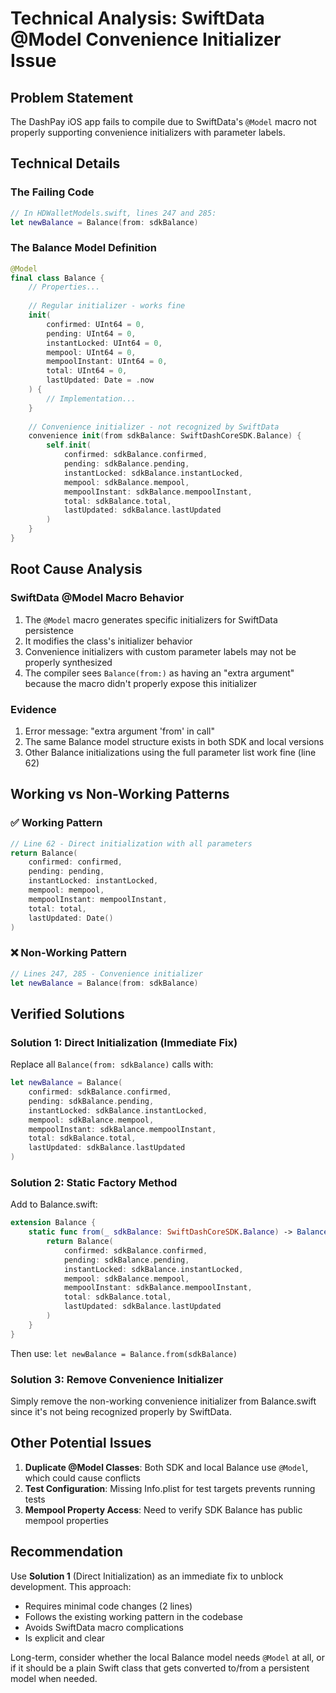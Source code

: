 # Technical Analysis: SwiftData @Model Convenience Initializer Issue

## Problem Statement

The DashPay iOS app fails to compile due to SwiftData's `@Model` macro not properly supporting convenience initializers with parameter labels.

## Technical Details

### The Failing Code

```swift
// In HDWalletModels.swift, lines 247 and 285:
let newBalance = Balance(from: sdkBalance)
```

### The Balance Model Definition

```swift
@Model
final class Balance {
    // Properties...
    
    // Regular initializer - works fine
    init(
        confirmed: UInt64 = 0,
        pending: UInt64 = 0,
        instantLocked: UInt64 = 0,
        mempool: UInt64 = 0,
        mempoolInstant: UInt64 = 0,
        total: UInt64 = 0,
        lastUpdated: Date = .now
    ) {
        // Implementation...
    }
    
    // Convenience initializer - not recognized by SwiftData
    convenience init(from sdkBalance: SwiftDashCoreSDK.Balance) {
        self.init(
            confirmed: sdkBalance.confirmed,
            pending: sdkBalance.pending,
            instantLocked: sdkBalance.instantLocked,
            mempool: sdkBalance.mempool,
            mempoolInstant: sdkBalance.mempoolInstant,
            total: sdkBalance.total,
            lastUpdated: sdkBalance.lastUpdated
        )
    }
}
```

## Root Cause Analysis

### SwiftData @Model Macro Behavior

1. The `@Model` macro generates specific initializers for SwiftData persistence
2. It modifies the class's initializer behavior
3. Convenience initializers with custom parameter labels may not be properly synthesized
4. The compiler sees `Balance(from:)` as having an "extra argument" because the macro didn't properly expose this initializer

### Evidence

1. Error message: "extra argument 'from' in call"
2. The same Balance model structure exists in both SDK and local versions
3. Other Balance initializations using the full parameter list work fine (line 62)

## Working vs Non-Working Patterns

### ✅ Working Pattern
```swift
// Line 62 - Direct initialization with all parameters
return Balance(
    confirmed: confirmed,
    pending: pending,
    instantLocked: instantLocked,
    mempool: mempool,
    mempoolInstant: mempoolInstant,
    total: total,
    lastUpdated: Date()
)
```

### ❌ Non-Working Pattern
```swift
// Lines 247, 285 - Convenience initializer
let newBalance = Balance(from: sdkBalance)
```

## Verified Solutions

### Solution 1: Direct Initialization (Immediate Fix)
Replace all `Balance(from: sdkBalance)` calls with:
```swift
let newBalance = Balance(
    confirmed: sdkBalance.confirmed,
    pending: sdkBalance.pending,
    instantLocked: sdkBalance.instantLocked,
    mempool: sdkBalance.mempool,
    mempoolInstant: sdkBalance.mempoolInstant,
    total: sdkBalance.total,
    lastUpdated: sdkBalance.lastUpdated
)
```

### Solution 2: Static Factory Method
Add to Balance.swift:
```swift
extension Balance {
    static func from(_ sdkBalance: SwiftDashCoreSDK.Balance) -> Balance {
        return Balance(
            confirmed: sdkBalance.confirmed,
            pending: sdkBalance.pending,
            instantLocked: sdkBalance.instantLocked,
            mempool: sdkBalance.mempool,
            mempoolInstant: sdkBalance.mempoolInstant,
            total: sdkBalance.total,
            lastUpdated: sdkBalance.lastUpdated
        )
    }
}
```

Then use: `let newBalance = Balance.from(sdkBalance)`

### Solution 3: Remove Convenience Initializer
Simply remove the non-working convenience initializer from Balance.swift since it's not being recognized properly by SwiftData.

## Other Potential Issues

1. **Duplicate @Model Classes**: Both SDK and local Balance use `@Model`, which could cause conflicts
2. **Test Configuration**: Missing Info.plist for test targets prevents running tests
3. **Mempool Property Access**: Need to verify SDK Balance has public mempool properties

## Recommendation

Use **Solution 1** (Direct Initialization) as an immediate fix to unblock development. This approach:
- Requires minimal code changes (2 lines)
- Follows the existing working pattern in the codebase
- Avoids SwiftData macro complications
- Is explicit and clear

Long-term, consider whether the local Balance model needs `@Model` at all, or if it should be a plain Swift class that gets converted to/from a persistent model when needed.